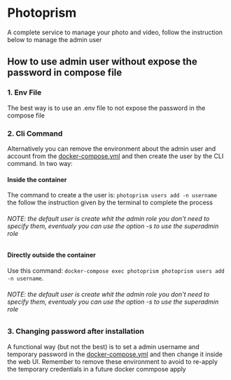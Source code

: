 # Photoprism
A complete service to manage your photo and video, follow the instruction below to manage the admin user

## How to use admin user without expose the password in compose file
### 1. Env File
The best way is to use an .env file to not expose the password in the compose file
### 2. Cli Command
Alternatively you can remove the environment about the admin user and account from the [docker-compose.yml](https://github.com/ElRobotico/DockerLab/blob/main/photoprism/docker-compose.yml) and then create the user by the CLI command. In two way:
#### Inside the container
The command to create a the user is: `photoprism users add -n username` the follow the instruction given by the terminal to complete the process
###### NOTE: the default user is create whit the admin role you don't need to specify them, eventualy you can use the option -s to use the superadmin role 
#### Directly outside the container
Use this command: `docker-compose exec photoprism photoprism users add -n username`.
###### NOTE: the default user is create whit the admin role you don't need to specify them, eventualy you can use the option -s to use the superadmin role 
### 3. Changing password after installation
A functional way (but not the best) is to set a admin username and temporary password in the [docker-compose.yml](https://github.com/ElRobotico/DockerLab/blob/main/photoprism/docker-compose.yml) and then change it inside the web UI. Remember to remove these environment to avoid to re-apply the temporary credentials in a future docker commpose apply
